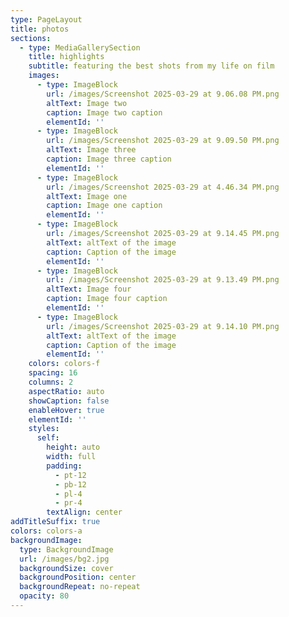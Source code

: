 ```yaml
---
type: PageLayout
title: photos
sections:
  - type: MediaGallerySection
    title: highlights
    subtitle: featuring the best shots from my life on film
    images:
      - type: ImageBlock
        url: /images/Screenshot 2025-03-29 at 9.06.08 PM.png
        altText: Image two
        caption: Image two caption
        elementId: ''
      - type: ImageBlock
        url: /images/Screenshot 2025-03-29 at 9.09.50 PM.png
        altText: Image three
        caption: Image three caption
        elementId: ''
      - type: ImageBlock
        url: /images/Screenshot 2025-03-29 at 4.46.34 PM.png
        altText: Image one
        caption: Image one caption
        elementId: ''
      - type: ImageBlock
        url: /images/Screenshot 2025-03-29 at 9.14.45 PM.png
        altText: altText of the image
        caption: Caption of the image
        elementId: ''
      - type: ImageBlock
        url: /images/Screenshot 2025-03-29 at 9.13.49 PM.png
        altText: Image four
        caption: Image four caption
        elementId: ''
      - type: ImageBlock
        url: /images/Screenshot 2025-03-29 at 9.14.10 PM.png
        altText: altText of the image
        caption: Caption of the image
        elementId: ''
    colors: colors-f
    spacing: 16
    columns: 2
    aspectRatio: auto
    showCaption: false
    enableHover: true
    elementId: ''
    styles:
      self:
        height: auto
        width: full
        padding:
          - pt-12
          - pb-12
          - pl-4
          - pr-4
        textAlign: center
addTitleSuffix: true
colors: colors-a
backgroundImage:
  type: BackgroundImage
  url: /images/bg2.jpg
  backgroundSize: cover
  backgroundPosition: center
  backgroundRepeat: no-repeat
  opacity: 80
---
```

